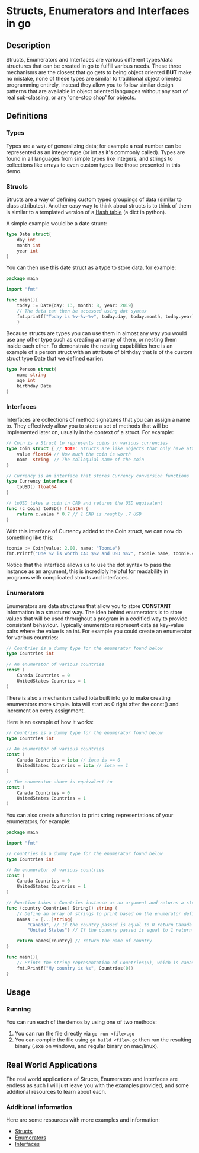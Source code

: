 # Structs, Enumerators and Interfaces in go

## Description

Structs, Enumerators and Interfaces are various different types/data structures that can be created in go to fulfill various needs. These three mechanisms are the closest that go gets to being object oriented **BUT** make no mistake, none of these types are similar to traditional object oriented programming entirely, instead they allow you to follow similar design patterns that are available in object oriented languages without any sort of real sub-classing, or any 'one-stop shop' for objects.

## Definitions

### Types

Types are a way of generalizing data; for example a real number can be represented as an integer type (or int as it's commonly called). Types are found in all languages from simple types like integers, and strings to collections like arrays to even custom types like those presented in this demo.

### Structs

Structs are a way of defining custom typed groupings of data (similar to class attributes). Another easy way to think about structs is to think of them is similar to a templated version of a [Hash table](https://en.wikipedia.org/wiki/Hash_table) (a dict in python).


A simple example would be a date struct:

```go
type Date struct{
    day int
    month int
    year int
}
```

You can then use this date struct as a type to store data, for example:

```go
package main

import "fmt"

func main(){
    today := Date{day: 13, month: 8, year: 2019}
    // The data can then be accessed using dot syntax
    fmt.printf("Today is %v-%v-%v", today.day, today.month, today.year) // prints Today is 13-8-2019
    }
```

Because structs are types you can use them in almost any way you would use any other type such as creating an array of them, or nesting them inside each other. 
To demonstrate the nesting capabilities here is an example of a person struct with an attribute of birthday that is of the custom struct type Date that we defined earlier:

```go
type Person struct{
    name string
    age int
    birthday Date
}
```

### Interfaces

Interfaces are collections of method signatures that you can assign a name to. They effectively allow you to store a set of methods that will be implemented later on, usually in the context of a struct. For example:

``` go
// Coin is a Struct to represents coins in various currencies
type Coin struct { // NOTE: Structs are like objects that only have attributes
    value float64 // How much the coin is worth
    name  string  // The colloquial name of the coin
}

// Currency is an interface that stores Currency conversion functions
type Currency interface {
    toUSD() float64
}

// toUSD takes a coin in CAD and returns the USD equivalent
func (c Coin) toUSD() float64 {
    return c.value * 0.7 // 1 CAD is roughly .7 USD
}
```

With this interface of Currency added to the Coin struct, we can now do something like this:

```go
toonie := Coin{value: 2.00, name: "Toonie"}
fmt.Printf("One %v is worth CAD $%v and USD $%v", toonie.name, toonie.value, toonie.toUSD()) // prints One toonie is worth CAD $2 and USD $1.4
```

Notice that the interface allows us to use the dot syntax to pass the instance as an argument, this is incredibly helpful for readability in programs with complicated structs and interfaces.

### Enumerators

Enumerators are data structures that allow you to store **CONSTANT** information in a structured way. The idea behind enumerators is to store values that will be used throughout a program in a codified way to provide consistent behaviour. Typically enumerators represent data as key-value pairs where the value is an int. For example you could create an enumerator for various countries:

```go
// Countries is a dummy type for the enumerator found below
type Countries int

// An enumerator of various countries
const (
    Canada Countries = 0
    UnitedStates Countries = 1
)
```

There is also a mechanism called iota built into go to make creating enumerators more simple. Iota will start as 0 right after the const() and increment on every assignment.

Here is an example of how it works:

```go
// Countries is a dummy type for the enumerator found below
type Countries int

// An enumerator of various countries
const (
    Canada Countries = iota // iota is == 0
    UnitedStates Countries = iota // iota == 1
)

// The enumerator above is equivalent to
const (
    Canada Countries = 0
    UnitedStates Countries = 1
)
```

You can also create a function to print string representations of your enumerators, for example:

```go
package main

import "fmt"

// Countries is a dummy type for the enumerator found below
type Countries int

// An enumerator of various countries
const (
    Canada Countries = 0
    UnitedStates Countries = 1
)

// Function takes a Countries instance as an argument and returns a string representation
func (country Countries) String() string {
    // Define an array of strings to print based on the enumerator definition
    names := [...]string{
        "Canada", // If the country passed is equal to 0 return Canada
        "United States"} // If the country passed is equal to 1 return United States

    return names[country] // return the name of country
}

func main(){
    // Prints the string representation of Countries(0), which is canada
    fmt.Printf("My country is %s", Countries(0))
}
```

## Usage

### Running

You can run each of the demos by using one of two methods:

1. You can run the file directly via ```go run <file>.go```
2. You can compile the file using ```go build <file>.go``` then run the resulting binary (.exe on windows, and regular binary on mac/linux).

## Real World Applications

The real world applications of Structs, Enumerators and Interfaces are endless as such I will just leave you with the examples provided, and some additional resources to learn about each.

### Additional information

Here are some resources with more examples and information:

- [Structs](https://gobyexample.com/structs)
- [Enumerators](https://blog.learngoprogramming.com/golang-const-type-enums-iota-bc4befd096d3)
- [Interfaces](https://gobyexample.com/interfaces)
